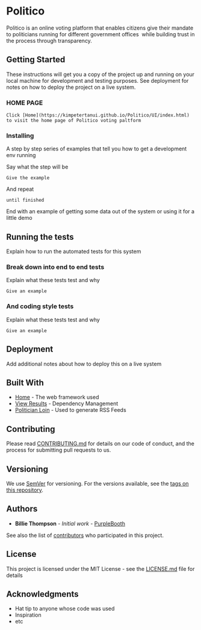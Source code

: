   # Politico

Politico is an online voting platform that enables citizens give their mandate to politicians running for different government offices  while building trust in the process through transparency.

## Getting Started


These instructions will get you a copy of the project up and running on your local machine for development and testing purposes. See deployment for notes on how to deploy the project on a live system.

### HOME PAGE

```
Click [Home](https://kimpetertanui.github.io/Politico/UI/index.html) to visit the home page of Politico voting paltform
```

### Installing

A step by step series of examples that tell you how to get a development env running

Say what the step will be

```
Give the example
```

And repeat

```
until finished
```

End with an example of getting some data out of the system or using it for a little demo

## Running the tests

Explain how to run the automated tests for this system

### Break down into end to end tests

Explain what these tests test and why

```
Give an example
```

### And coding style tests

Explain what these tests test and why

```
Give an example
```

## Deployment

Add additional notes about how to deploy this on a live system

## Built With

* [Home](https://kimpetertanui.github.io/Politico/UI/) - The web framework used
* [View Results](https://maven.apache.org/) - Dependency Management
* [Politician Loin](https://rometools.github.io/rome/) - Used to generate RSS Feeds

## Contributing

Please read [CONTRIBUTING.md](https://gist.github.com/PurpleBooth/b24679402957c63ec426) for details on our code of conduct, and the process for submitting pull requests to us.

## Versioning

We use [SemVer](http://semver.org/) for versioning. For the versions available, see the [tags on this repository](https://github.com/your/project/tags). 

## Authors

* **Billie Thompson** - *Initial work* - [PurpleBooth](https://github.com/PurpleBooth)

See also the list of [contributors](https://github.com/your/project/contributors) who participated in this project.

## License

This project is licensed under the MIT License - see the [LICENSE.md](LICENSE.md) file for details

## Acknowledgments

* Hat tip to anyone whose code was used
* Inspiration
* etc
